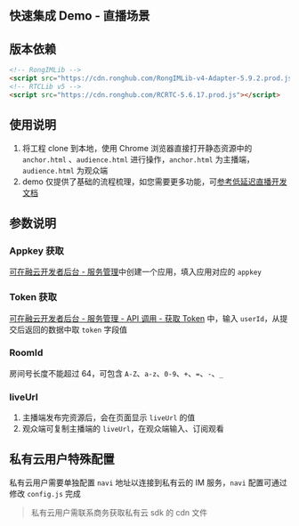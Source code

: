 ## 快速集成 Demo - 直播场景

## 版本依赖

```html
<!-- RongIMLib -->
<script src="https://cdn.ronghub.com/RongIMLib-v4-Adapter-5.9.2.prod.js"></script>
<!-- RTCLib v5 -->
<script src="https://cdn.ronghub.com/RCRTC-5.6.17.prod.js"></script>
```

## 使用说明

1. 将工程 clone 到本地，使用 Chrome 浏览器直接打开静态资源中的 `anchor.html` 、`audience.html` 进行操作，`anchor.html` 为主播端，`audience.html` 为观众端
2. demo 仅提供了基础的流程梳理，如您需要更多功能，可[参考低延迟直播开发文档](https://docs.rongcloud.cn/v4/5X/views/rtc/livevideo/web/guide/quick/premise/web.html)

## 参数说明

### Appkey 获取

[可在融云开发者后台 - 服务管理](https://developer.rongcloud.cn/app/appService/8zkf1JD8NLF0gxOV3S0NuA)中创建一个应用，填入应用对应的 `appkey`

### Token 获取

[可在融云开发者后台 - 服务管理 - API 调用 - 获取 Token](https://developer.rongcloud.cn/apitool/bj4hYt7YBcwvXteZeVi7aQ) 中，输入 `userId`，从提交后返回的数据中取 `token` 字段值

### RoomId

房间号长度不能超过 64，可包含 `A-Z`、`a-z`、`0-9`、`+`、`=`、`-`、`_`

### liveUrl

1. 主播端发布完资源后，会在页面显示 `liveUrl` 的值
2. 观众端可复制主播端的 `liveUrl`，在观众端输入、订阅观看

## 私有云用户特殊配置

私有云用户需要单独配置 `navi` 地址以连接到私有云的 IM 服务，`navi` 配置可通过修改 `config.js` 完成

> 私有云用户需联系商务获取私有云 sdk 的 cdn 文件
